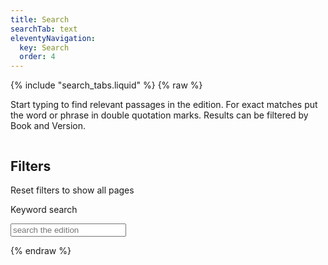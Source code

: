 ```yaml
---
title: Search
searchTab: text
eleventyNavigation:
  key: Search
  order: 4
---
```


<div id="search">
{% include "search_tabs.liquid" %}
{% raw %}
  <p class="tab-intro">
      Start typing to find relevant passages in the edition. For exact matches put the word or phrase in double quotation marks. Results can be filtered by Book and Version.
  </p>
  <div class="columns">
    <form @submit.prevent="onSubmitInputs" class="search-inputs column is-3">
      <h2 class="undecorated">Filters</h2>
      <p><a @click="resetSelection()" class="button is-secondary is-small">Reset filters to show all pages</a></p>
      <nav class="panel is-info" v-if="!selection.hi">
        <p class="panel-heading">
          Keyword search
        </p>
        <div class="panel-block">
          <div class="field">
            <div class="control has-icons-left">
              <input class="input" type="search" v-model="selection.query" autoComplete="off" placeholder='search the edition' @search="search()" @keyup="search()">
              <span class="icon is-left">
                <i class="fas fa-search" aria-hidden="true"></i>
              </span>
            </div>
          </div>
        </div>
        <template v-for="(facet, facetKey) in visibleFacets">
          <p class="panel-heading">
            {{ getFacetTitleFromKey(facetKey) }}
          </p>
          <div class="panel-block">
            <ul class="undecorated-list">
              <li v-for="(count, optionKey) in facet">
                <label class="checkbox">
                  <input type="checkbox" v-on:change="onClickOption(facetKey, optionKey)" :checked="isOptionSelected(facetKey, optionKey)">
                  {{ optionKey }} 
                  ({{ count }})
                </label>
              </li> 
            </ul>
          </div>
        </template>
      </nav>
    </form>
    <div :class="{'search-results': true, 'column': true, 'updating': this.updating, 'updated': !this.updating }">
      <template v-if="allItems.length">
        <h2 class="undecorated">Results: {{ allItems.length }} {{ pluralise(allItems.length, 'edition page') }}</h2>
        <nav class="pagination" aria-label="pagination">
          <ul class="pagination-list">
            <li>
              <a href="#"
                v-on:click.prevent="onClickPrevPage"
                class="pagination-link button is-primary"
                aria-label="Previous page"
              >
              <!--TO: Unable to remove icon span without breaking page -->
              <span class="icon">
                  <i class="fas fa-caret-left" aria-hidden="true"></i>
                </span>
              ❮ Previous</a>
            </li>
            <li class="pagination-state">
              {{ selection.page }} of {{ lastPageNumber }}
            </li>
            <li>
              <a href="#"
                v-on:click.prevent="onClickNextPage"
                class="pagination-link button is-primary"
                aria-label="Next page"
              >Next ❯
              <!--TO: Unable to remove icon span without breaking page -->
                <span class="icon">
                  <i class="fas fa-caret-right" aria-hidden="true"></i>
                </span>
              </a>
            </li>
          </ul>
        </nav>
        <ul class="undecorated-list">
          <li v-for="item in items">
            <div class="result-head">
              <a :href="item.meta.url">
                {{ item.meta.title }} 
                <span class="tag is-light">({{ item.meta.version }})</span>
              </a>
            </div>
            <div class="result-description" v-html="item.excerpt">
            </div>
          </li>
        </ul>
      </template>
      <template v-else>
        <h2>No results</h2>
        <p>Your query didn't return any result. 
          You may want to try different keywords or filters. 
          You can also <a @click.prevent="resetSelection()">reset</a> the search.
        </p>
      </template>
    </div>
  </div>
</div>
{% endraw %}

<script src="/assets/node_modules/vue/dist/vue.global.js"></script>
<script src="/assets/js/textsearch.js" type="module"></script>
